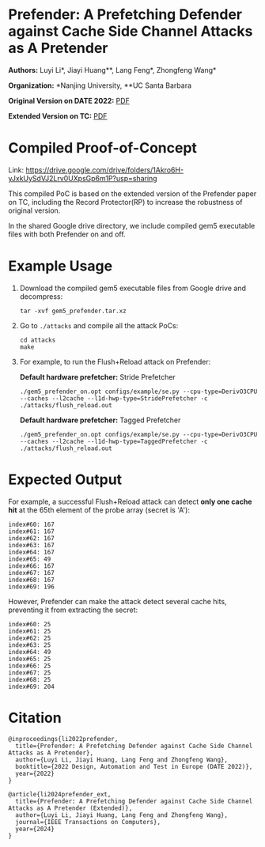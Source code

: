# Prefender: A Prefetching Defender against Cache Side Channel Attacks as A Pretender
**Authors:** Luyi Li*, Jiayi Huang**, Lang Feng*, Zhongfeng Wang*

**Organization:** *Nanjing University, **UC Santa Barbara

**Original Version on DATE 2022:** [PDF](https://www.owenlly.top/uploads/date2022_prefender_paper.pdf)

**Extended Version on TC:** [PDF](https://www.owenlly.top/uploads/tc2024_prefender_paper.pdf)


# Compiled Proof-of-Concept
Link: https://drive.google.com/drive/folders/1Akro6H-yJxkUySdVJ2Lrv0UXpsGp6m1P?usp=sharing

This compiled PoC is based on the extended version of the Prefender paper on TC, including the Record Protector(RP) to increase the robustness of original version.

In the shared Google drive directory, we include compiled gem5 executable files with both Prefender on and off.

# Example Usage

1. Download the compiled gem5 executable files from Google drive and decompress:
    ```
    tar -xvf gem5_prefender.tar.xz
    ```

2. Go to `./attacks` and compile all the attack PoCs:
    ```
    cd attacks
    make
    ```
3. For example, to run the Flush+Reload attack on Prefender:

    **Default hardware prefetcher:** Stride Prefetcher
    ```
    ./gem5_prefender_on.opt configs/example/se.py --cpu-type=DerivO3CPU --caches --l2cache --l1d-hwp-type=StridePrefetcher -c ./attacks/flush_reload.out
    ```
    
    **Default hardware prefetcher:** Tagged Prefetcher
    ```
    ./gem5_prefender_on.opt configs/example/se.py --cpu-type=DerivO3CPU --caches --l2cache --l1d-hwp-type=TaggedPrefetcher -c ./attacks/flush_reload.out
    ```

# Expected Output
For example, a successful Flush+Reload attack can detect **only one cache hit** at the 65th element of the probe array (secret is 'A'):
```
index#60: 167
index#61: 167
index#62: 167
index#63: 167
index#64: 167
index#65: 49
index#66: 167
index#67: 167
index#68: 167
index#69: 196
```

However, Prefender can make the attack detect several cache hits, preventing it from extracting the secret:
```
index#60: 25
index#61: 25
index#62: 25
index#63: 25
index#64: 49
index#65: 25
index#66: 25
index#67: 25
index#68: 25
index#69: 204
```

# Citation
```
@inproceedings{li2022prefender,
  title={Prefender: A Prefetching Defender against Cache Side Channel Attacks as A Pretender},
  author={Luyi Li, Jiayi Huang, Lang Feng and Zhongfeng Wang},
  booktitle={2022 Design, Automation and Test in Europe (DATE 2022)},
  year={2022}
}
```

```
@article{li2024prefender_ext,
  title={Prefender: A Prefetching Defender against Cache Side Channel Attacks as A Pretender (Extended)},
  author={Luyi Li, Jiayi Huang, Lang Feng and Zhongfeng Wang},
  journal={IEEE Transactions on Computers},
  year={2024}
}
```
